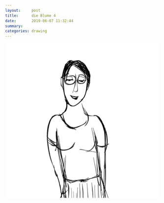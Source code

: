 ```yaml
---
layout:     post
title:      die Blume 4
date:       2019-06-07 11:32:44
summary:    
categories: drawing
---
```

![die Blume 4](/images/diary/die-Blume-4.png ".")
